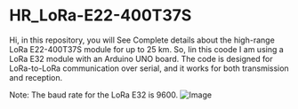 # HR_LoRa-E22-400T37S
Hi, in this repository, you will See Complete details about the high-range LoRa E22-400T37S module for up to 25 km. So, Iin this coode I am using a LoRa E32 module with an Arduino UNO board. The code is designed for LoRa-to-LoRa communication over serial, and it works for both transmission and reception.

Note: The baud rate for the LoRa E32 is 9600.
![Image](https://github.com/user-attachments/assets/04453650-a2f8-4c26-b052-21d3b699bcb1)
